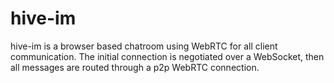 # hive-im

hive-im is a browser based chatroom using WebRTC for all client communication. The initial connection is negotiated over a WebSocket, then all messages are routed through a p2p WebRTC connection.

